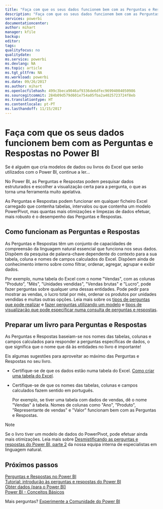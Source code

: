```yaml
---
title: "Faça com que os seus dados funcionem bem com as Perguntas e Respostas no Power BI"
description: "Faça com que os seus dados funcionem bem com as Perguntas e Respostas no Power BI"
services: powerbi
documentationcenter: 
author: mihart
manager: kfile
backup: 
editor: 
tags: 
qualityfocus: no
qualitydate: 
ms.service: powerbi
ms.devlang: NA
ms.topic: article
ms.tgt_pltfrm: NA
ms.workload: powerbi
ms.date: 09/26/2017
ms.author: mihart
ms.openlocfilehash: 499c3beca9046af9336de6dfec96994004050986
ms.sourcegitcommit: 284b09d579d601e754a05fba2a4025723724f8eb
ms.translationtype: HT
ms.contentlocale: pt-PT
ms.lasthandoff: 11/15/2017
---
```

# <a name="make-your-data-work-well-with-qa-in-power-bi"></a>Faça com que os seus dados funcionem bem com as Perguntas e Respostas no Power BI
Se é alguém que cria modelos de dados ou livros do Excel que serão utilizados com o Power BI, continue a ler...

No Power BI, as Perguntas e Respostas podem pesquisar dados estruturados e escolher a visualização certa para a pergunta, o que as torna uma ferramenta muito apelativa.   

As Perguntas e Respostas podem funcionar em qualquer ficheiro Excel carregado que contenha tabelas, intervalos ou que contenha um modelo PowerPivot, mas quantas mais otimizações e limpezas de dados efetuar, mais robusto é o desempenho das Perguntas e Respostas. 

## <a name="how-qa-works"></a>Como funcionam as Perguntas e Respostas
As Perguntas e Respostas têm um conjunto de capacidades de compreensão da linguagem natural essencial que funciona nos seus dados. Dispõem da pesquisa de palavra-chave dependente do contexto para a sua tabela, coluna e nomes de campos calculados do Excel. Dispõem ainda de conhecimento interno sobre como filtrar, ordenar, agregar, agrupar e exibir dados. 

Por exemplo, numa tabela do Excel com o nome "Vendas", com as colunas "Produto", "Mês", "Unidades vendidas", "Vendas brutas" e "Lucro", pode fazer perguntas sobre qualquer uma dessas entidades.  Pode pedir para mostrar as vendas, o lucro total por mês, ordenar os produtos por unidades vendidas e muitas outras opções. Leia mais sobre os [tipos de perguntas que pode realizar](http://blogs.msdn.com/b/powerbi/archive/2014/02/27/demystifying-power-bi-q-amp-a-part-1.aspx) e [fazer perguntas utilizando um modelo](service-q-and-a.md) e [tipos de visualização que pode especificar numa consulta de perguntas e respostas](power-bi-visualization-types-for-reports-and-q-and-a.md).

## <a name="prepare-a-workbook-for-qa"></a>Preparar um livro para Perguntas e Respostas
As Perguntas e Respostas baseiam-se nos nomes das tabelas, colunas e campos calculados para responder a perguntas específicas de dados, o que significa que o nome que dá às entidades no livro é importante!

Eis algumas sugestões para aproveitar ao máximo das Perguntas e Respostas no seu livro.

* Certifique-se de que os dados estão numa tabela do Excel. [Como criar uma tabela do Excel](https://support.office.com/article/Create-an-Excel-table-in-a-worksheet-e81aa349-b006-4f8a-9806-5af9df0ac664?ui=en-US&rs=en-US&ad=US).
* Certifique-se de que os nomes das tabelas, colunas e campos calculados fazem sentido em português.
  
  Por exemplo, se tiver uma tabela com dados de vendas, dê o nome "Vendas" à tabela. Nomes de colunas como "Ano", "Produto", "Representante de vendas" e "Valor" funcionam bem com as Perguntas e Respostas.

> [!NOTE]
> Se o livro tiver um modelo de dados do PowerPivot, pode efetuar ainda mais otimizações. Leia mais sobre [Desmistificando as perguntas e respostas do Power BI, parte 2](http://blogs.msdn.com/b/powerbi/archive/2014/02/27/demystifying-power-bi-q-amp-a-part-2.aspx) da nossa equipa interna de especialistas em linguagem natural.
> 
> 

## <a name="next-steps"></a>Próximos passos
[Perguntas e Respostas no Power BI](service-q-and-a.md)  
[Tutorial: introdução às perguntas e respostas do Power BI](power-bi-visualization-introduction-to-q-and-a.md)  
[Obter dados (para o Power BI)](service-get-data.md)  
[Power BI - Conceitos Básicos](service-basic-concepts.md)

Mais perguntas? [Experimente a Comunidade do Power BI](http://community.powerbi.com/)

